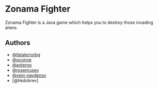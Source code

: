 Zonama Fighter
==============

Zonama Fighter is a Java game which helps you to destroy those invading aliens


Authors
-------

- [@fatalerrorbg](https://github.com/fatalerrorbg)
- [@oconne](https://github.com/Oconne/)
- [@externo](https://github.com/externo)
- [@rosenrusev](https://github.com/rosenrusev)
- [@veni-naydenov](https://github.com/Veni-Naydenov)
- [@hkdobrev]
